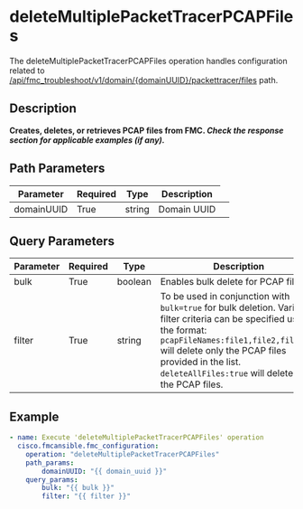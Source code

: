 # deleteMultiplePacketTracerPCAPFiles

The deleteMultiplePacketTracerPCAPFiles operation handles configuration related to [/api/fmc_troubleshoot/v1/domain/{domainUUID}/packettracer/files](/paths//api/fmc_troubleshoot/v1/domain/{domain_uuid}/packettracer/files.md) path.&nbsp;
## Description
**Creates, deletes, or retrieves PCAP files from FMC. _Check the response section for applicable examples (if any)._**

## Path Parameters
| Parameter | Required | Type | Description |
| --------- | -------- | ---- | ----------- |
| domainUUID | True | string <td colspan=3> Domain UUID |

## Query Parameters
| Parameter | Required | Type | Description |
| --------- | -------- | ---- | ----------- |
| bulk | True | boolean <td colspan=3> Enables bulk delete for PCAP files. |
| filter | True | string <td colspan=3> To be used in conjunction with <code>bulk=true</code> for bulk deletion. Various filter criteria can be specified using the format:<br><code>pcapFileNames:file1,file2,file3...</code> will delete only the PCAP files provided in the list.<br><code>deleteAllFiles:true</code> will delete all the PCAP files. |

## Example
```yaml
- name: Execute 'deleteMultiplePacketTracerPCAPFiles' operation
  cisco.fmcansible.fmc_configuration:
    operation: "deleteMultiplePacketTracerPCAPFiles"
    path_params:
        domainUUID: "{{ domain_uuid }}"
    query_params:
        bulk: "{{ bulk }}"
        filter: "{{ filter }}"

```